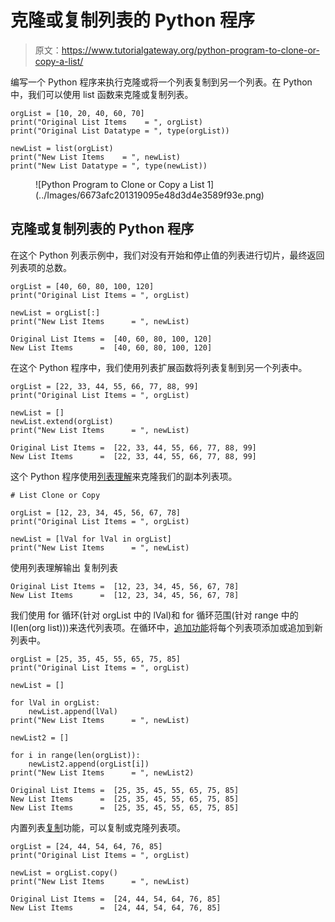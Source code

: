 # 克隆或复制列表的 Python 程序

> 原文：<https://www.tutorialgateway.org/python-program-to-clone-or-copy-a-list/>

编写一个 Python 程序来执行克隆或将一个列表复制到另一个列表。在 Python 中，我们可以使用 list 函数来克隆或复制列表。

```
orgList = [10, 20, 40, 60, 70]
print("Original List Items    = ", orgList)
print("Original List Datatype = ", type(orgList))

newList = list(orgList)
print("New List Items    = ", newList)
print("New List Datatype = ", type(newList))
```

<figure class="wp-block-image size-large">![Python Program to Clone or Copy a List 1](../Images/6673afc201319095e48d3d4e3589f93e.png)</figure>

## 克隆或复制列表的 Python 程序

在这个 Python 列表示例中，我们对没有开始和停止值的列表进行切片，最终返回列表项的总数。

```
orgList = [40, 60, 80, 100, 120]
print("Original List Items = ", orgList)

newList = orgList[:]
print("New List Items      = ", newList)
```

```
Original List Items =  [40, 60, 80, 100, 120]
New List Items      =  [40, 60, 80, 100, 120]
```

在这个 Python 程序中，我们使用列表扩展函数将列表复制到另一个列表中。

```
orgList = [22, 33, 44, 55, 66, 77, 88, 99]
print("Original List Items = ", orgList)

newList = []
newList.extend(orgList)
print("New List Items      = ", newList)
```

```
Original List Items =  [22, 33, 44, 55, 66, 77, 88, 99]
New List Items      =  [22, 33, 44, 55, 66, 77, 88, 99]
```

这个 Python 程序使用[列表理解](https://www.tutorialgateway.org/python-list-comprehensions/)来克隆我们的副本列表项。

```
# List Clone or Copy

orgList = [12, 23, 34, 45, 56, 67, 78]
print("Original List Items = ", orgList)

newList = [lVal for lVal in orgList]
print("New List Items      = ", newList)
```

使用列表理解输出 复制列表

```
Original List Items =  [12, 23, 34, 45, 56, 67, 78]
New List Items      =  [12, 23, 34, 45, 56, 67, 78]
```

我们使用 for 循环(针对 orgList 中的 lVal)和 for 循环范围(针对 range 中的 I(len(org list)))来迭代列表项。在循环中，[追加功能](https://www.tutorialgateway.org/python-append-list-function/)将每个列表项添加或追加到新列表中。

```
orgList = [25, 35, 45, 55, 65, 75, 85]
print("Original List Items = ", orgList)

newList = []

for lVal in orgList:
    newList.append(lVal)
print("New List Items      = ", newList)

newList2 = []

for i in range(len(orgList)):
    newList2.append(orgList[i])
print("New List Items      = ", newList2)
```

```
Original List Items =  [25, 35, 45, 55, 65, 75, 85]
New List Items      =  [25, 35, 45, 55, 65, 75, 85]
New List Items      =  [25, 35, 45, 55, 65, 75, 85]
```

内置列表[复制](https://www.tutorialgateway.org/python-copy-list-function/)功能，可以复制或克隆列表项。

```
orgList = [24, 44, 54, 64, 76, 85]
print("Original List Items = ", orgList)

newList = orgList.copy()
print("New List Items      = ", newList)
```

```
Original List Items =  [24, 44, 54, 64, 76, 85]
New List Items      =  [24, 44, 54, 64, 76, 85]
```